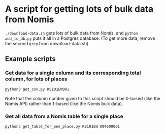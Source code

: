 # A script for getting lots of bulk data from Nomis

`./download-data.sh` gets lots of bulk data from Nomis, and `python add_to_db.py` puts it all in a Postgres database.
(To get more data, remove the second `grep` from download-data.sh)

## Example scripts

### Get data for a single column and its corresponding total column, for lots of places

```
python3 get_csv.py KS101EW001
```

Note that the column number given to this script should be 0-based (like the Nomis API)
rather than 1-based (like the Nomis bulk data).

### Get all data from a Nomis table for a single place

```
python3 get_table_for_one_place.py KS101EW K04000001
```
